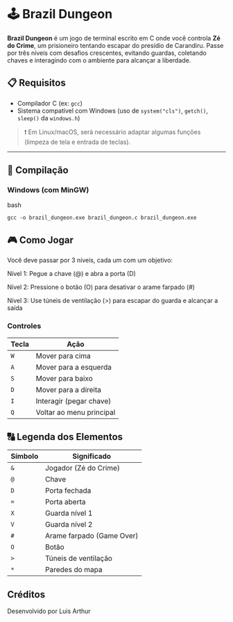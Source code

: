 # 🕹️ Brazil Dungeon

**Brazil Dungeon** é um jogo de terminal escrito em C onde você controla **Zé do Crime**, um prisioneiro tentando escapar do presídio de Carandiru. Passe por três níveis com desafios crescentes, evitando guardas, coletando chaves e interagindo com o ambiente para alcançar a liberdade.

## 📋 Requisitos

- Compilador C (ex: `gcc`)
- Sistema compatível com Windows (uso de `system("cls")`, `getch()`, `sleep()` da `windows.h`)

> ❗ Em Linux/macOS, será necessário adaptar algumas funções (limpeza de tela e entrada de teclas).

---

## 🧱 Compilação

### Windows (com MinGW)

bash

`gcc -o brazil_dungeon.exe brazil_dungeon.c
brazil_dungeon.exe`

## 🎮 Como Jogar

Você deve passar por 3 níveis, cada um com um objetivo:

Nível 1: Pegue a chave (@) e abra a porta (D)

Nível 2: Pressione o botão (O) para desativar o arame farpado (#)

Nível 3: Use túneis de ventilação (>) para escapar do guarda e alcançar a saída

### Controles

| Tecla | Ação                           |
| ----- | ------------------------------ |
| `W`   | Mover para cima                |
| `A`   | Mover para a esquerda          |
| `S`   | Mover para baixo               |
| `D`   | Mover para a direita           |
| `I`   | Interagir (pegar chave) |
| `Q`   | Voltar ao menu principal       |

## 🔠 Legenda dos Elementos

| Símbolo | Significado               |
| ------- | ------------------------- |
| `&`     | Jogador (Zé do Crime)     |
| `@`     | Chave                     |
| `D`     | Porta fechada             |
| `=`     | Porta aberta              |
| `X`     | Guarda nível 1            |
| `V`     | Guarda nível 2            |
| `#`     | Arame farpado (Game Over) |
| `O`     | Botão                     |
| `>`     | Túneis de ventilação      |
| `*`     | Paredes do mapa           |

## Créditos

Desenvolvido por Luis Arthur


